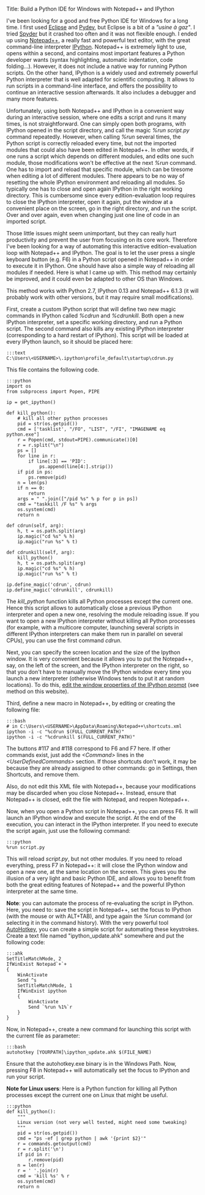 Title: Build a Python IDE for Windows with Notepad++ and IPython

I've been looking for a good and free Python IDE for Windows for a long time. I first used
[Eclipse](http://www.eclipse.org/) and [Pydev](http://pydev.org/), but
Eclipse is a bit of a *"usine à gaz"*. I tried
[Spyder](http://code.google.com/p/spyderlib/) but it crashed too often
and it was not flexible enough. I ended up using
[Notepad++](http://notepad-plus-plus.org/), a really fast and powerful
text editor, with the great command-line interpreter
[IPython](http://ipython.org/). Notepad++ is extremely light to use,
opens within a second, and contains most important features a Python
developer wants (syntax highlighting, automatic indentation, code
folding...). However, it does not include a native way for running
Python scripts. On the other hand, IPython is a widely used and
extremely powerful Python interpreter that is well adapted for
scientific computing. It allows to run scripts in a command-line
interface, and offers the possibility to continue an interactive session
afterwards. It also includes a debugger and many more features.

Unfortunately, using both Notepad++ and IPython in a convenient way
during an interactive session, where one edits a script and runs it many
times, is not straightforward. One can simply open both programs, with
IPython opened in the script directory, and call the magic *%run
script.py* command repeatedly. However, when calling *%run* several
times, the Python script is correctly reloaded every time, but not the
imported modules that could also have been edited in Notepad++. In other
words, if one runs a script which depends on different modules, and
edits one such module, those modifications won't be effective at the
next *%run* command. One has to import and reload that specific module,
which can be tiresome when editing a lot of different modules. There
appears to be no way of resetting the whole IPython environment and
reloading all modules. So typically one has to close and open again
IPython in the right working directory. This is cumbersome since every
edition-evaluation loop requires to close the IPython interpreter, open
it again, put the window at a convenient place on the screen, go in the
right directory, and run the script. Over and over again, even when
changing just one line of code in an imported script.

Those little issues might seem unimportant, but they can really hurt
productivity and prevent the user from focusing on its core work.
Therefore I've been looking for a way of automating this interactive
edition-evaluation loop with Notepad++ and IPython. The goal is to let
the user press a single keyboard button (e.g. F6) in a Python script
opened in Notepad++ in order to execute it in IPython. One should have
also a simple way of reloading all modules if needed. Here is what I
came up with. This method may certainly be improved, and it could even
be adapted to other OS than Windows.

This method works with Python 2.7, IPython 0.13 and Notepad++ 6.1.3 (it
will probably work with other versions, but it may require small
modifications).

First, create a custom IPython script that will define two new magic
commands in IPython called *%cdrun* and *%cdrunkill*. Both open a new
IPython interpreter, set a specific working directory, and run a Python
script. The second command also kills any existing IPython interpreter
(corresponding to a hard restart of IPython). This script will be loaded
at every IPython launch, so it should be placed here:

    :::text
    C:\Users\<USERNAME>\.ipython\profile_default\startup\cdrun.py

This file contains the following code.

    :::python
    import os
    from subprocess import Popen, PIPE

    ip = get_ipython()

    def kill_python():
        # kill all other python processes
        pid = str(os.getpid())
        cmd = ['tasklist', "/FO", "LIST", "/FI", "IMAGENAME eq python.exe"]
        r = Popen(cmd, stdout=PIPE).communicate()[0]
        r = r.split("\n")
        ps = []
        for line in r:
            if line[:3] == 'PID':
                ps.append(line[4:].strip())
        if pid in ps:
            ps.remove(pid)
        n = len(ps)
        if n == 0:
            return
        args = " ".join(["/pid %s" % p for p in ps])
        cmd = "taskkill /F %s" % args
        os.system(cmd)
        return n

    def cdrun(self, arg):
        h, t = os.path.split(arg)
        ip.magic("cd %s" % h)
        ip.magic("run %s" % t)

    def cdrunkill(self, arg):
        kill_python()
        h, t = os.path.split(arg)
        ip.magic("cd %s" % h)
        ip.magic("run %s" % t)

    ip.define_magic('cdrun', cdrun)
    ip.define_magic('cdrunkill', cdrunkill)

The *kill\_python* function kills all Python processes except the
current one. Hence this script allows to automatically close a previous
IPython interpreter and open a new one, resolving the module reloading
issue. If you want to open a new IPython interpreter without killing all
Python processes (for example, with a multicore computer, launching
several scripts in different IPython interpreters can make them run in
parallel on several CPUs), you can use the first command *cdrun*.

Next, you can specify the screen location and the size of the Ipython
window. It is very convenient because it allows you to put the
Notepad++, say, on the left of the screen, and the IPython interpreter
on the right, so that you don't have to manually move the IPython window
every time you launch a new interpreter (otherwise Windows tends to put
it at random locations). To do this, [edit the window properties of the
IPython prompt](http://commandwindows.com/configure.htm) (see method on
this website).

Third, define a new macro in Notepad++, by editing or creating the
following file:

    :::bash
    # in C:\Users\<USERNAME>\AppData\Roaming\Notepad++\shortcuts.xml
    ipython -i -c "%cdrun $(FULL_CURRENT_PATH)"  
    ipython -i -c "%cdrunkill $(FULL_CURRENT_PATH)"

The buttons \#117 and \#118 correspond to F6 and F7 here. If other
commands exist, just add the *\<Command\>* lines in the
*\<UserDefinedCommands\>* section. If those shortcuts don't work, it may
be because they are already assigned to other commands: go in Settings,
then Shortcuts, and remove them.

Also, do not edit this XML file with Notepad++, because your
modifications may be discarded when you close Notepad++. Instead, ensure
that Notepad++ is closed, edit the file with Notepad, and reopen
Notepad++.

Now, when you open a Python script in Notepad++, you can press F6. It
will launch an IPython window and execute the script. At the end of the
execution, you can interact in the IPython interpreter. If you need to
execute the script again, just use the following command:

    :::python
    %run script.py

This will reload *script.py*, but not other modules. If you need to
reload everything, press F7 in Notepad++: it will close the IPython
window and open a new one, at the same location on the screen. This
gives you the illusion of a very light and basic Python IDE, and allows
you to benefit from both the great editing features of Notepad++ and the
powerful IPython interpreter at the same time.

**Note**: you can automate the process of re-evaluating the script in
IPython. Here, you need to: save the script in Notepad++, set the focus
to IPython (with the mouse or with ALT+TAB), and type again the *%run*
command (or selecting it in the command history). With the very powerful
tool [AutoHotkey](http://www.autohotkey.com/), you can create a simple
script for automating these keystrokes. Create a text file named
"ipython\_update.ahk" somewhere and put the following code:

    :::ahk
    SetTitleMatchMode, 2
    IfWinExist Notepad`+`+
    {
        WinActivate
        Send ^s
        SetTitleMatchMode, 1
        IfWinExist ipython
        {
            WinActivate
            Send `%run %1%`r
        }
    }

Now, in Notepad++, create a new command for launching this script with
the current file as parameter:

    :::bash
    autohotkey [YOURPATH]\ipython_update.ahk $(FILE_NAME)

Ensure that the autohotkey.exe binary is in the Windows Path. Now,
pressing F8 in Notepad++ will automatically set the focus to IPython and
run your script.

**Note for Linux users**: Here is a Python function for killing all
Python processes except the current one on Linux that might be useful.

    :::python
    def kill_python():
        """
        Linux version (not very well tested, might need some tweaking)
        """
        pid = str(os.getpid())
        cmd = "ps -ef | grep python | awk '{print $2}'"
        r = commands.getoutput(cmd)
        r = r.split('\n')
        if pid in r:
            r.remove(pid)
        n = len(r)
        r = ' '.join(r)
        cmd = 'kill %s' % r
        os.system(cmd)
        return n
